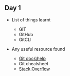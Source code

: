 ## Day 1
- List of things learnt
    - GIT
    - GitHub
    - GitCLI

- Any useful resource found
    - <a href = "https://help.github.com" >Git docs\help</a>
    - <a herf = "https://github.github.com/training-kit/downloads/github-git-cheat-sheet.pdf">Git cheatsheet</a> 
    - <a href = "https://stackoverflow.com">Stack Overflow</a>


